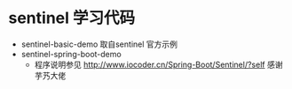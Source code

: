 # sentinel 学习代码

- sentinel-basic-demo 取自sentinel 官方示例
- sentinel-spring-boot-demo
   - 程序说明参见 http://www.iocoder.cn/Spring-Boot/Sentinel/?self  感谢芋艿大佬

   
   
